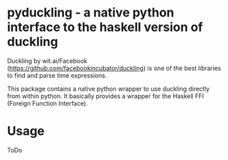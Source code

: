# pyduckling - a native python interface to the haskell version of duckling

Duckling by wit.ai/Facebook (https://github.com/facebookincubator/duckling) is one of the best libraries to find and parse time expressions.

This package contains a native python wrapper to use duckling directly from within python. It basically provides a wrapper for the Haskell FFI (Foreign Function Interface).

# Usage

ToDo
